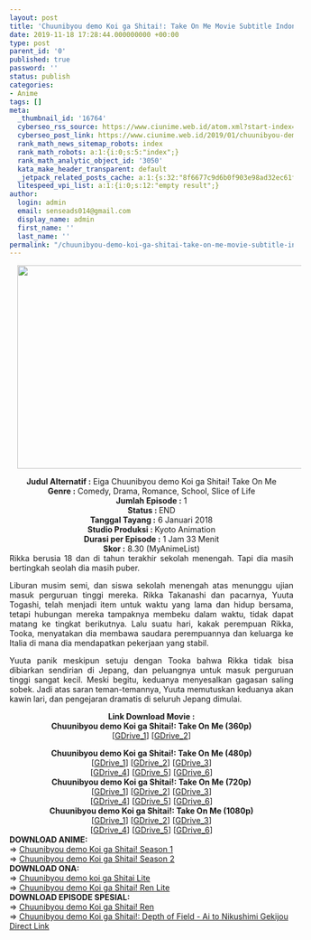 ```yaml
---
layout: post
title: 'Chuunibyou demo Koi ga Shitai!: Take On Me Movie Subtitle Indonesia'
date: 2019-11-18 17:28:44.000000000 +00:00
type: post
parent_id: '0'
published: true
password: ''
status: publish
categories:
- Anime
tags: []
meta:
  _thumbnail_id: '16764'
  cyberseo_rss_source: https://www.ciunime.web.id/atom.xml?start-index=2551&max-results=150
  cyberseo_post_link: https://www.ciunime.web.id/2019/01/chuunibyou-demo-koi-ga-shitai-take-on.html
  rank_math_news_sitemap_robots: index
  rank_math_robots: a:1:{i:0;s:5:"index";}
  rank_math_analytic_object_id: '3050'
  kata_make_header_transparent: default
  _jetpack_related_posts_cache: a:1:{s:32:"8f6677c9d6b0f903e98ad32ec61f8deb";a:2:{s:7:"expires";i:1651858627;s:7:"payload";a:0:{}}}
  litespeed_vpi_list: a:1:{i:0;s:12:"empty result";}
author:
  login: admin
  email: senseads014@gmail.com
  display_name: admin
  first_name: ''
  last_name: ''
permalink: "/chuunibyou-demo-koi-ga-shitai-take-on-me-movie-subtitle-indonesia/"
---
```

<div class="separator" style="clear: both; text-align: center;"><a href="https://2.bp.blogspot.com/-lqoz5G7Nx8M/XEiDk1P0Z-I/AAAAAAAAIDU/3wA5kyjT2nM6Bg4XB35m1QgJ_y5Xn-hVgCLcBGAs/s1600/Chuunibyou%2Bdemo%2BKoi%2Bga%2BShitai%2521%2B-%2BTake%2BOn%2BMe.jpg" imageanchor="1" style="margin-left: 1em; margin-right: 1em;"><img border="0" data-original-height="720" data-original-width="1280" height="360" src="{{ site.baseurl }}/assets/2019/11/Chuunibyou%2Bdemo%2BKoi%2Bga%2BShitai%2521%2B-%2BTake%2BOn%2BMe.jpg" width="640" /></a></div>
<p>
<div style="text-align: center;"><b>Judul</b><b><b> Alternatif</b> :</b> Eiga Chuunibyou demo Koi ga Shitai! Take On Me</div>
<div style="text-align: center;"><b><b>Genre :</b></b> Comedy, Drama, Romance, School, Slice of Life</div>
<div style="text-align: center;"><b>Jumlah Episode :</b> 1<br /><b>Status :&nbsp;</b>END<br /><b>Tanggal Tayang :</b> 6 Januari 2018<br /><b>Studio Produksi : </b>Kyoto Animation<br /><b>Durasi per Episode :</b> 1 Jam 33 Menit</div>
<div style="text-align: center;"><b>Skor :</b> 8.30 (MyAnimeList)</div>
<div style="text-align: center;"></div>
<div style="text-align: justify;">Rikka berusia 18 dan di tahun terakhir sekolah menengah. Tapi dia masih bertingkah seolah dia masih puber.</p>
<p>Liburan musim semi, dan siswa sekolah menengah atas menunggu ujian masuk perguruan tinggi mereka. Rikka Takanashi dan pacarnya, Yuuta Togashi, telah menjadi item untuk waktu yang lama dan hidup bersama, tetapi hubungan mereka tampaknya membeku dalam waktu, tidak dapat matang ke tingkat berikutnya. Lalu suatu hari, kakak perempuan Rikka, Tooka, menyatakan dia membawa saudara perempuannya dan keluarga ke Italia di mana dia mendapatkan pekerjaan yang stabil.</p>
<p>Yuuta panik meskipun setuju dengan Tooka bahwa Rikka tidak bisa dibiarkan sendirian di Jepang, dan peluangnya untuk masuk perguruan tinggi sangat kecil. Meski begitu, keduanya menyesalkan gagasan saling sobek. Jadi atas saran teman-temannya, Yuuta memutuskan keduanya akan kawin lari, dan pengejaran dramatis di seluruh Jepang dimulai.</p></div>
<div style="text-align: justify;"></div>
<div style="text-align: justify;"></div>
<div style="text-align: center;"><b>Link Download Movie :</b></div>
<div style="text-align: center;">
<div style="text-align: center;"></div>
<div style="text-align: center;"><b>Chuunibyou demo Koi ga Shitai!: Take On Me (360p)</b></div>
<div style="text-align: center;">[<a href="https://drive.google.com/uc?id=12XXV6r9HEQzYYow_KYxS3QyceQaZpYd5" target="_blank" rel="noopener">GDrive_1</a>] [<a href="https://drive.google.com/uc?export=download&amp;id=1loZrr2S_Y6gF2DV17XuRrcHi0t3lfzLi" target="_blank" rel="noopener">GDrive_2</a>]</div>
<p></div>
<div style="text-align: center;"><b>Chuunibyou demo Koi ga Shitai!: Take On Me (480p)</b></div>
<div style="text-align: center;">[<a href="https://drive.google.com/uc?id=1Zonax6G8--Q-yMLQg-9lFfOyXWupYzHm" target="_blank" rel="noopener">GDrive_1</a>] [<a href="https://drive.google.com/uc?id=1hRdS9RttRQGj2PiO2CmfopCABm9sV1aa" target="_blank" rel="noopener">GDrive_2</a>] [<a href="https://drive.google.com/uc?id=1Its1RGEsOC-2PQBghBg-3DKk9bFY7ncx" target="_blank" rel="noopener">GDrive_3</a>]<br />[<a href="https://drive.google.com/uc?id=1BVqG_-70ds0S-_D2-tXYnNwhNUoyuIhL" target="_blank" rel="noopener">GDrive_4</a>] [<a href="https://drive.google.com/uc?id=19WoNvXjUuJv9AsBYTJQSqoitDiy4NFQf" target="_blank" rel="noopener">GDrive_5</a>] [<a href="https://drive.google.com/uc?export=download&amp;id=1nJSwZo9JglcfvIXLmwueXRDFQkQwmSsQ" target="_blank" rel="noopener">GDrive_6</a>]</div>
<div style="text-align: center;"></div>
<div style="text-align: center;"><b>Chuunibyou demo Koi ga Shitai!: Take On Me (720p)</b><br />[<a href="https://drive.google.com/uc?id=1o4qGhMLXjeXi_-2RUzoCA9D6iA-scb5a" target="_blank" rel="noopener">GDrive_1</a>] [<a href="https://drive.google.com/uc?id=1WnYq1JSvwIj7blwceaGrq42nhVAdvc8e" target="_blank" rel="noopener">GDrive_2</a>] [<a href="https://drive.google.com/uc?id=11jzcrCGMbrSN9chNQZkwc5dw-D392OZc" target="_blank" rel="noopener">GDrive_3</a>]<br />[<a href="https://drive.google.com/uc?id=1yk4hjre9qvO5NxS0WwhQw-xY_scXKsT9" target="_blank" rel="noopener">GDrive_4</a>] [<a href="https://drive.google.com/uc?id=1hcPfy7-c44HB8fI83qX_vWWtXMAxwCVd" target="_blank" rel="noopener">GDrive_5</a>] [<a href="https://drive.google.com/uc?export=download&amp;id=15UHgRX74yFJLNIKKoFKoz6Nj77J2jgrN" target="_blank" rel="noopener">GDrive_6</a>]</div>
<div style="text-align: center;"><b>Chuunibyou demo Koi ga Shitai!: Take On Me (1080p)</b><br />[<a href="https://drive.google.com/uc?id=1CqDdrZOByoTemh5vbExNXFLLVu-Gho5X" target="_blank" rel="noopener">GDrive_1</a>] [<a href="https://drive.google.com/uc?id=1TCsqu5xYGuL0_z_aWSe0jOkc7S8uyos1" target="_blank" rel="noopener">GDrive_2</a>] [<a href="https://drive.google.com/uc?export=download&amp;id=1PkzlV5RyXCQGBsaz-idiuN5XNanuhJVT" target="_blank" rel="noopener">GDrive_3</a>]<br />[<a href="https://drive.google.com/uc?id=1U-EDTIOuICLeOdY7gjiTSKe7TuZwnrxR" target="_blank" rel="noopener">GDrive_4</a>] [<a href="https://drive.google.com/uc?id=1hhaNP5cjz0YwKS-EFGmzoLNPEOSV3oJG" target="_blank" rel="noopener">GDrive_5</a>] [<a href="https://drive.google.com/uc?id=1vZzzxohcP-nQP-bJNHiUJfwODZEPfEyt" target="_blank" rel="noopener">GDrive_6</a>]
<div style="text-align: left;">
<div style="text-align: justify;"></div>
<div style="text-align: justify;"><b>DOWNLOAD ANIME:</b></div>
<div style="text-align: justify;">=&gt;&nbsp;<a href="https://www.ciunime.web.id/2019/01/chuunibyou-demo-koi-ga-shitai-season-1.html" target="_blank" rel="noopener">Chuunibyou demo Koi ga Shitai! Season 1</a></div>
<div style="text-align: justify;">=&gt;&nbsp;<a href="https://www.ciunime.web.id/2019/01/chuunibyou-demo-koi-ga-shitai-season-2.html" target="_blank" rel="noopener">Chuunibyou demo Koi ga Shitai! Season 2</a></div>
<div style="text-align: justify;">
<div style="text-align: justify;">
<div style="text-align: justify;"><b>DOWNLOAD ONA:</b></div>
<div style="text-align: justify;"></div>
<div style="text-align: justify;">=&gt;&nbsp;<a href="https://www.ciunime.web.id/2019/04/chuunibyou-demo-koi-ga-shitai-lite.html" target="_blank" rel="noopener">Chuunibyou demo koi ga Shitai Lite</a><br />=&gt;&nbsp;<a href="https://www.ciunime.web.id/2019/04/chuunibyou-demo-koi-ga-shitai-ren-lite.html" target="_blank" rel="noopener">Chuunibyou demo Koi ga Shitai! Ren Lite</a></div>
<div style="text-align: justify;">
<div style="text-align: justify;"><b>DOWNLOAD EPISODE SPESIAL:</b></div>
<div style="text-align: justify;"></div>
<div style="text-align: justify;">=&gt;&nbsp;<a href="https://www.ciunime.web.id/2019/04/chuunibyou-demo-koi-ga-shitai-ren.html" target="_blank" rel="noopener">Chuunibyou demo Koi ga Shitai! Ren</a><br />=&gt;&nbsp;<a href="https://www.ciunime.web.id/2019/04/chuunibyou-demo-koi-ga-shitai-depth-of.html" target="_blank" rel="noopener">Chuunibyou demo Koi ga Shitai!: Depth of Field - Ai to Nikushimi Gekijou</a></div>
<div style="text-align: justify;"></div>
</div>
</div>
</div>
</div>
</div>
<link rel="stylesheet" href="https://cdnjs.cloudflare.com/ajax/libs/font-awesome/4.7.0/css/font-awesome.min.css" />
<div class="divbtn"> <a href="https://handymansurrender.com/fihup8buzv?key=94550f7ce39444073321dde3b8782f97" class="btn"><i class="fa fa-download"></i> Direct Link</a> </div>
